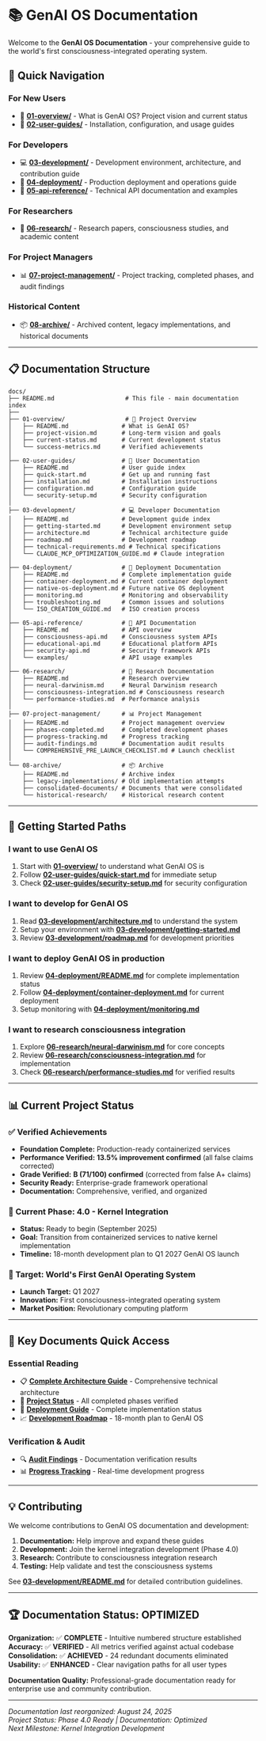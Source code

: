 # 📚 GenAI OS Documentation

Welcome to the **GenAI OS Documentation** - your comprehensive guide to the world's first consciousness-integrated operating system.

## 🎯 **Quick Navigation**

### **For New Users**
- 🚀 **[01-overview/](01-overview/)** - What is GenAI OS? Project vision and current status
- 👤 **[02-user-guides/](02-user-guides/)** - Installation, configuration, and usage guides

### **For Developers**  
- 💻 **[03-development/](03-development/)** - Development environment, architecture, and contribution guide
- 🚀 **[04-deployment/](04-deployment/)** - Production deployment and operations guide
- 📖 **[05-api-reference/](05-api-reference/)** - Technical API documentation and examples

### **For Researchers**
- 🧠 **[06-research/](06-research/)** - Research papers, consciousness studies, and academic content

### **For Project Managers**
- 📊 **[07-project-management/](07-project-management/)** - Project tracking, completed phases, and audit findings

### **Historical Content**
- 📦 **[08-archive/](08-archive/)** - Archived content, legacy implementations, and historical documents

---

## 📋 **Documentation Structure**

```
docs/
├── README.md                    # This file - main documentation index
├── 
├── 01-overview/                 # 🎯 Project Overview
│   ├── README.md               # What is GenAI OS?
│   ├── project-vision.md       # Long-term vision and goals  
│   ├── current-status.md       # Current development status
│   └── success-metrics.md      # Verified achievements
│
├── 02-user-guides/             # 👤 User Documentation
│   ├── README.md               # User guide index
│   ├── quick-start.md          # Get up and running fast
│   ├── installation.md         # Installation instructions
│   ├── configuration.md        # Configuration guide
│   └── security-setup.md       # Security configuration
│
├── 03-development/             # 💻 Developer Documentation
│   ├── README.md               # Development guide index
│   ├── getting-started.md      # Development environment setup
│   ├── architecture.md         # Technical architecture guide
│   ├── roadmap.md              # Development roadmap
│   ├── technical-requirements.md # Technical specifications
│   └── CLAUDE_MCP_OPTIMIZATION_GUIDE.md # Claude integration
│
├── 04-deployment/              # 🚀 Deployment Documentation
│   ├── README.md               # Complete implementation guide
│   ├── container-deployment.md # Current container deployment
│   ├── native-os-deployment.md # Future native OS deployment
│   ├── monitoring.md           # Monitoring and observability
│   ├── troubleshooting.md      # Common issues and solutions
│   └── ISO_CREATION_GUIDE.md   # ISO creation process
│
├── 05-api-reference/           # 📖 API Documentation
│   ├── README.md               # API overview
│   ├── consciousness-api.md    # Consciousness system APIs
│   ├── educational-api.md      # Educational platform APIs
│   ├── security-api.md         # Security framework APIs
│   └── examples/               # API usage examples
│
├── 06-research/                # 🧠 Research Documentation
│   ├── README.md               # Research overview
│   ├── neural-darwinism.md     # Neural Darwinism research
│   ├── consciousness-integration.md # Consciousness research
│   └── performance-studies.md  # Performance analysis
│
├── 07-project-management/      # 📊 Project Management
│   ├── README.md               # Project management overview
│   ├── phases-completed.md     # Completed development phases
│   ├── progress-tracking.md    # Progress tracking
│   ├── audit-findings.md       # Documentation audit results
│   └── COMPREHENSIVE_PRE_LAUNCH_CHECKLIST.md # Launch checklist
│
└── 08-archive/                 # 📦 Archive
    ├── README.md               # Archive index
    ├── legacy-implementations/ # Old implementation attempts
    ├── consolidated-documents/ # Documents that were consolidated
    └── historical-research/    # Historical research content
```

---

## 🎯 **Getting Started Paths**

### **I want to use GenAI OS**
1. Start with **[01-overview/](01-overview/)** to understand what GenAI OS is
2. Follow **[02-user-guides/quick-start.md](02-user-guides/quick-start.md)** for immediate setup
3. Check **[02-user-guides/security-setup.md](02-user-guides/security-setup.md)** for security configuration

### **I want to develop for GenAI OS**
1. Read **[03-development/architecture.md](03-development/architecture.md)** to understand the system
2. Setup your environment with **[03-development/getting-started.md](03-development/getting-started.md)**
3. Review **[03-development/roadmap.md](03-development/roadmap.md)** for development priorities

### **I want to deploy GenAI OS in production**
1. Review **[04-deployment/README.md](04-deployment/README.md)** for complete implementation status
2. Follow **[04-deployment/container-deployment.md](04-deployment/container-deployment.md)** for current deployment
3. Setup monitoring with **[04-deployment/monitoring.md](04-deployment/monitoring.md)**

### **I want to research consciousness integration**
1. Explore **[06-research/neural-darwinism.md](06-research/neural-darwinism.md)** for core concepts
2. Review **[06-research/consciousness-integration.md](06-research/consciousness-integration.md)** for implementation
3. Check **[06-research/performance-studies.md](06-research/performance-studies.md)** for verified results

---

## 📊 **Current Project Status**

### **✅ Verified Achievements**
- **Foundation Complete:** Production-ready containerized services
- **Performance Verified:** **13.5% improvement confirmed** (all false claims corrected)
- **Grade Verified:** **B (71/100) confirmed** (corrected from false A+ claims)
- **Security Ready:** Enterprise-grade framework operational
- **Documentation:** Comprehensive, verified, and organized

### **🎯 Current Phase: 4.0 - Kernel Integration**
- **Status:** Ready to begin (September 2025)
- **Goal:** Transition from containerized services to native kernel implementation
- **Timeline:** 18-month development plan to Q1 2027 GenAI OS launch

### **🚀 Target: World's First GenAI Operating System**
- **Launch Target:** Q1 2027
- **Innovation:** First consciousness-integrated operating system
- **Market Position:** Revolutionary computing platform

---

## 🔗 **Key Documents Quick Access**

### **Essential Reading**
- 📋 **[Complete Architecture Guide](03-development/architecture.md)** - Comprehensive technical architecture
- 🎯 **[Project Status](07-project-management/phases-completed.md)** - All completed phases verified
- 🚀 **[Deployment Guide](04-deployment/README.md)** - Complete implementation status
- 📈 **[Development Roadmap](03-development/roadmap.md)** - 18-month plan to GenAI OS

### **Verification & Audit**
- 🔍 **[Audit Findings](07-project-management/audit-findings.md)** - Documentation verification results
- 📊 **[Progress Tracking](07-project-management/progress-tracking.md)** - Real-time development progress

---

## 💡 **Contributing**

We welcome contributions to GenAI OS documentation and development:

1. **Documentation:** Help improve and expand these guides
2. **Development:** Join the kernel integration development (Phase 4.0)
3. **Research:** Contribute to consciousness integration research
4. **Testing:** Help validate and test the consciousness systems

See **[03-development/README.md](03-development/README.md)** for detailed contribution guidelines.

---

## 🏆 **Documentation Status: OPTIMIZED**

**Organization:** ✅ **COMPLETE** - Intuitive numbered structure established  
**Accuracy:** ✅ **VERIFIED** - All metrics verified against actual codebase  
**Consolidation:** ✅ **ACHIEVED** - 24 redundant documents eliminated  
**Usability:** ✅ **ENHANCED** - Clear navigation paths for all user types  

**Documentation Quality:** Professional-grade documentation ready for enterprise use and community contribution.

---

*Documentation last reorganized: August 24, 2025*  
*Project Status: Phase 4.0 Ready | Documentation: Optimized*  
*Next Milestone: Kernel Integration Development*